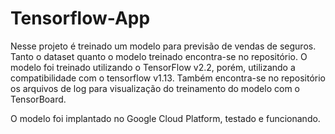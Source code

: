 # Tensorflow-App

Nesse projeto é treinado um modelo para previsão de vendas de seguros. Tanto o dataset quanto o modelo treinado encontra-se no repositório. O modelo foi treinado utilizando o TensorFlow v2.2, porém, utilizando a compatibilidade com o tensorflow v1.13. Também encontra-se no repositório os arquivos de log para visualização do treinamento do modelo com o TensorBoard.

O modelo foi implantado no Google Cloud Platform, testado e funcionando.  
